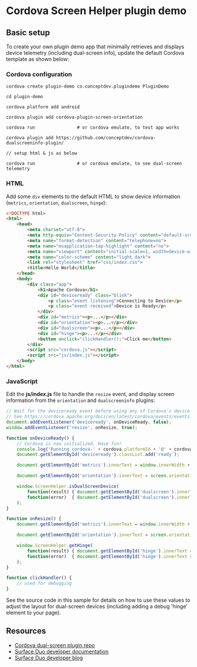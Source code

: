 # Cordova Screen Helper plugin demo



## Basic setup

To create your own plugin demo app that minimally retrieves and displays device telemetry (including dual-screen info),
update the default Cordova template as shown below:

### Cordova configuration

```dotnetcli
cordova create plugin-demo co.conceptdev.plugindemo PluginDemo

cd plugin-demo

cordova platform add android

cordova plugin add cordova-plugin-screen-orientation

cordova run                # or cordova emulate, to test app works

cordova plugin add https://github.com/conceptdev/cordova-dualscreeninfo-plugin/

// setup html & js as below

cordova run                # or cordova emulate, to see dual-screen telemetry
```

### HTML

Add some `div` elements to the default HTML to show device information (`metrics`, `orientation`, `dualscreen`, `hinge`):

```html
<!DOCTYPE html>
<html>
    <head>
        <meta charset="utf-8">
        <meta http-equiv="Content-Security-Policy" content="default-src 'self' 'unsafe-inline' data: gap: https://ssl.gstatic.com 'unsafe-eval'; style-src 'self' 'unsafe-inline'; media-src *; img-src 'self' data: content:;">
        <meta name="format-detection" content="telephone=no">
        <meta name="msapplication-tap-highlight" content="no">
        <meta name="viewport" content="initial-scale=1, width=device-width, viewport-fit=cover">
        <meta name="color-scheme" content="light dark">
        <link rel="stylesheet" href="css/index.css">
        <title>Hello World</title>
    </head>
    <body>
        <div class="app">
            <h1>Apache Cordova</h1>
            <div id="deviceready" class="blink">
                <p class="event listening">Connecting to Device</p>
                <p class="event received">Device is Ready</p>
            </div>
            <div id="metrics"><p>...</p></div>
            <div id="orientation"><p>...</p></div>
            <div id="dualscreen"><p>...</p></div>
            <div id="hinge"><p>...</p></div>
            <button onclick="clickHandler();">Click me</button>
        </div>
        <script src="cordova.js"></script>
        <script src="js/index.js"></script>
    </body>
</html>

```

### JavaScript

Edit the **js/index.js** file to handle the `resize` event, and display screen information from the `orientation` and `dualscreeninfo` plugins:

```javascript
// Wait for the deviceready event before using any of Cordova's device APIs.
// See https://cordova.apache.org/docs/en/latest/cordova/events/events.html#deviceready
document.addEventListener('deviceready', onDeviceReady, false);
window.addEventListener('resize', onResize, true);

function onDeviceReady() {
    // Cordova is now initialized. Have fun!
    console.log('Running cordova-' + cordova.platformId + '@' + cordova.version);
    document.getElementById('deviceready').classList.add('ready');

    document.getElementById('metrics').innerText = window.innerWidth + ' x ' + window.innerHeight + ' (initial)';

    document.getElementById('orientation').innerText = screen.orientation.type + ' (initial)';

    window.ScreenHelper.isDualScreenDevice(
        function(result) { document.getElementById('dualscreen').innerText = 'isSurfaceDuo: ' + result; },
        function(error)  { document.getElementById('dualscreen').innerText = 'isSurfaceDuo: error ' + error; }
    );
}

function onResize() {
    document.getElementById('metrics').innerText = window.innerWidth + ' x ' + window.innerHeight + ' (after resize)';

    document.getElementById('orientation').innerText = screen.orientation.type + ' (after resize)';

    window.ScreenHelper.getHinge(
        function(result) { document.getElementById('hinge').innerText = 'hinge: ' + result; },
        function(error)  { document.getElementById('hinge').innerText = 'hinge: error ' + error; }
    );
}

function clickHandler() {
    // used for debugging
}
```

See the source code in this sample for details on how to use these values to adjust the layout for dual-screen devices
(including adding a debug 'hinge' element to your page).

## Resources

- [Cordova dual-screen plugin repo](https://github.com/conceptdev/cordova-dualscreeninfo-plugin)
- [Surface Duo developer documentation](https://docs.microsoft.com/dual-screen/)
- [Surface Duo developer blog](https://devblogs.microsoft.com/surface-duo/)

